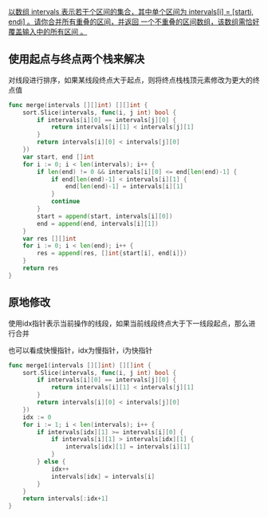 [以数组 intervals 表示若干个区间的集合，其中单个区间为 intervals[i] = [starti, endi] 。请你合并所有重叠的区间，并返回 一个不重叠的区间数组，该数组需恰好覆盖输入中的所有区间 。](https://leetcode.cn/problems/merge-intervals/description/?envType=study-plan-v2&envId=top-100-liked#Popover19-toggle:~:text=%E4%BB%A5%E6%95%B0%E7%BB%84%20intervals%20%E8%A1%A8%E7%A4%BA%E8%8B%A5%E5%B9%B2%E4%B8%AA%E5%8C%BA%E9%97%B4%E7%9A%84%E9%9B%86%E5%90%88%EF%BC%8C%E5%85%B6%E4%B8%AD%E5%8D%95%E4%B8%AA%E5%8C%BA%E9%97%B4%E4%B8%BA%20intervals%5Bi%5D%20%3D%20%5Bstarti%2C%20endi%5D%20%E3%80%82%E8%AF%B7%E4%BD%A0%E5%90%88%E5%B9%B6%E6%89%80%E6%9C%89%E9%87%8D%E5%8F%A0%E7%9A%84%E5%8C%BA%E9%97%B4%EF%BC%8C%E5%B9%B6%E8%BF%94%E5%9B%9E%20%E4%B8%80%E4%B8%AA%E4%B8%8D%E9%87%8D%E5%8F%A0%E7%9A%84%E5%8C%BA%E9%97%B4%E6%95%B0%E7%BB%84%EF%BC%8C%E8%AF%A5%E6%95%B0%E7%BB%84%E9%9C%80%E6%81%B0%E5%A5%BD%E8%A6%86%E7%9B%96%E8%BE%93%E5%85%A5%E4%B8%AD%E7%9A%84%E6%89%80%E6%9C%89%E5%8C%BA%E9%97%B4%20%E3%80%82)

## 使用起点与终点两个栈来解决

对线段进行排序，如果某线段终点大于起点，则将终点栈栈顶元素修改为更大的终点值
```go
func merge(intervals [][]int) [][]int {
	sort.Slice(intervals, func(i, j int) bool {
		if intervals[i][0] == intervals[j][0] {
			return intervals[i][1] < intervals[j][1]
		}
		return intervals[i][0] < intervals[j][0]
	})
	var start, end []int
	for i := 0; i < len(intervals); i++ {
		if len(end) != 0 && intervals[i][0] <= end[len(end)-1] {
			if end[len(end)-1] < intervals[i][1] {
				end[len(end)-1] = intervals[i][1]
			}
			continue
		}
		start = append(start, intervals[i][0])
		end = append(end, intervals[i][1])
	}
	var res [][]int
	for i := 0; i < len(end); i++ {
		res = append(res, []int{start[i], end[i]})
	}
	return res
}
```

## 原地修改

使用idx指针表示当前操作的线段，如果当前线段终点大于下一线段起点，那么进行合并

也可以看成快慢指针，idx为慢指针，i为快指针
```go
func merge1(intervals [][]int) [][]int {
	sort.Slice(intervals, func(i, j int) bool {
		if intervals[i][0] == intervals[j][0] {
			return intervals[i][1] < intervals[j][1]
		}
		return intervals[i][0] < intervals[j][0]
	})
	idx := 0
	for i := 1; i < len(intervals); i++ {
		if intervals[idx][1] >= intervals[i][0] {
			if intervals[i][1] > intervals[idx][1] {
				intervals[idx][1] = intervals[i][1]
			}
		} else {
			idx++
			intervals[idx] = intervals[i]
		}
	}
	return intervals[:idx+1]
}

```